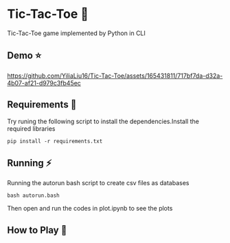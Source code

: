 # Tic-Tac-Toe :space_invader:

Tic-Tac-Toe game implemented by Python in CLI

## Demo :star:


https://github.com/YiliaLiu16/Tic-Tac-Toe/assets/165431811/717bf7da-d32a-4b07-af21-d979c3fb45ec


## Requirements :notebook_with_decorative_cover:

Try runing the following script to install the dependencies.Install the required libraries

```
pip install -r requirements.txt
```

## Running :zap:

Running the autorun bash script to create csv files as databases

```
bash autorun.bash
```

Then open and run the codes in plot.ipynb to see the plots


## How to Play :thought_balloon:



